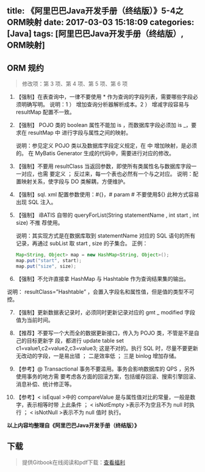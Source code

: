 title: 《阿里巴巴Java开发手册（终结版）》5-4之ORM映射
date: 2017-03-03 15:18:09
categories: [Java]
tags: [阿里巴巴Java开发手册（终结版）, ORM映射]
---

## ORM  规约

> 修改项：第 3 项、第 4 项、第 5 项、第 6 项

1. 【强制】在表查询中，一律不要使用 * 作为查询的字段列表，需要哪些字段必须明确写明。
   说明：1 ） 增加查询分析器解析成本。2 ） 增减字段容易与 resultMap 配置不一致。

2. 【强制】 POJO 类的 boolean 属性不能加 is ，而数据库字段必须加 is _，要求在 resultMap 中
   进行字段与属性之间的映射。

   说明：参见定义 POJO 类以及数据库字段定义规定，在 <resultMap>中 增加映射，是必须的。
   在 MyBatis Generator 生成的代码中，需要进行对应的修改。

3. 【强制】不要用 resultClass 当返回参数，即使所有类属性名与数据库字段一一对应，也需
   要定义 ； 反过来，每一个表也必然有一个与之对应。
   说明：配置映射关系，使字段与 DO 类解耦，方便维护。

4. 【强制】sql. xml 配置参数使用：#{}，# param # 不要使用${} 此种方式容易出现 SQL 注入。

<!-- more -->

5. 【强制】 iBATIS 自带的 queryForList(String statementName , int start , int size) 不推
   荐使用。

   说明：其实现方式是在数据库取到 statementName 对应的 SQL 语句的所有记录，再通过 subList
   取 start , size 的子集合。
   正例：

   ``` java
   Map<String, Object> map = new HashMap<String, Object>();
   map.put("start", start);
   map.put("size", size);
   ```

6. 【强制】不允许直接拿 HashMap 与 Hashtable 作为查询结果集的输出。

  说明： resultClass=”Hashtable” ，会置入字段名和属性值，但是值的类型不可控。

7. 【强制】更新数据表记录时，必须同时更新记录对应的 gmt _ modified 字段值为当前时间。

8. 【推荐】不要写一个大而全的数据更新接口，传入为 POJO 类，不管是不是自己的目标更新字
   段，都进行 update table set c1=value1,c2=value2,c3=value3;  这是不对的。执行 SQL
   时，尽量不要更新无改动的字段，一是易出错 ； 二是效率低 ； 三是 binlog 增加存储。

9. 【参考】@ Transactional 事务不要滥用。事务会影响数据库的 QPS ，另外使用事务的地方需
   要考虑各方面的回滚方案，包括缓存回滚、搜索引擎回滚、消息补偿、统计修正等。

10. 【参考】< isEqual >中的 compareValue 是与属性值对比的常量，一般是数字，表示相等时带
  上此条件 ； < isNotEmpty >表示不为空且不为 null 时执行 ； < isNotNull >表示不为 null 值时
  执行。

**以上内容均整理自《阿里巴巴Java开发手册（终结版）》**

## 下载

> 提供Gitbook在线阅读和pdf下载：[查看福利](https://www.gitbook.com/book/goghtsui/-java/details)